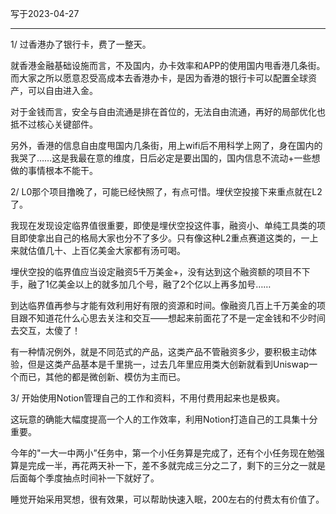 写于2023-04-27

-----

1/ 过香港办了银行卡，费了一整天。

就香港金融基础设施而言，不及国内，办卡效率和APP的使用国内甩香港几条街。而大家之所以愿意忍受高成本去香港办卡，是因为香港的银行卡可以配置全球资产，可以自由进入金。

对于金钱而言，安全与自由流通是排在首位的，无法自由流通，再好的局部优化也抵不过核心关键部件。

另外，香港的信息自由度甩国内几条街，用上wifi后不用科学上网了，身在国内的我哭了……这是我最在意的维度，日后必定是要出国的，国内信息不流动+一些想做的事情根本不能干。

2/ L0那个项目撸晚了，可能已经快照了，有点可惜。埋伏空投接下来重点就在L2了。

我现在发现设定临界值很重要，即使是埋伏空投这件事，融资小、单纯工具类的项目即使拿出自己的格局大家也分不了多少。只有像这种L2重点赛道这类的，一上来就估值几十、上百亿美金大家都有汤可喝。

埋伏空投的临界值应当设定融资5千万美金+，没有达到这个融资额的项目不下手，融了1亿美金以上的就多加几个号，融了2个亿以上再多加号……

到达临界值再参与才能有效利用好有限的资源和时间。像融资几百上千万美金的项目跟不知道花什么心思去关注和交互——想起来前面花了不是一定金钱和不少时间去交互，太傻了！

有一种情况例外，就是不同范式的产品，这类产品不管融资多少，要积极主动体验，但是这类产品基本是千里挑一，过去几年里应用类大创新就看到Uniswap一个而已，其他的都是微创新、模仿为主而已。

3/ 开始使用Notion管理自己的工作和资料，不用付费用起来也是极爽。

这玩意的确能大幅度提高一个人的工作效率，利用Notion打造自己的工具集十分重要。

今年的"一大一中两小”任务中，第一个小任务算是完成了，还有个小任务现在勉强算是完成一半，再花两天补一下，差不多就完成三分之二了，剩下的三分之一就是后面每个季度抽点时间补一下就好了。

睡觉开始采用冥想，很有效果，可以帮助快速入眠，200左右的付费太有价值了。




